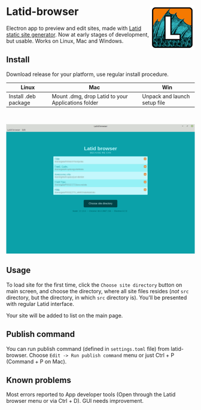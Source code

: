 
# Latid-browser <img src='icons/latid_web_icon_120px.png' align='right' />

Electron app to preview and edit sites, made with [Latid static site generator](https://github.com/girobusan/latid). 
Now at early stages of development, but usable. Works on Linux, Mac and Windows.


Install
-------
Download release for your platform, use regular install procedure.

| Linux                | Mac                                                 | Win                          |
|----------------------|-----------------------------------------------------|------------------------------|
| Install .deb package | Mount .dmg, drop Latid to  your Applications folder | Unpack and launch setup file |

<br />

![Screenshot](assets/latid-browser-screenshot.png)

Usage
-----
To load site for the first time,
click the `Choose site directory` button on main screen, and choose the directory,
where all site files resides (*not* `src` directory, but the directory, in which
`src` directory is). You'll be presented with regular Latid interface.

Your site will be added to list on the main page.

Publish command
---------------
You can run publish command (defined in `settings.toml` file) from latid-browser.
Choose `Edit -> Run publish command` menu or just Ctrl + P (Command + P on Mac).

Known problems
--------------
Most errors reported to App developer tools (Open through the Latid browser menu
or via Ctrl + D). GUI needs improvement.

